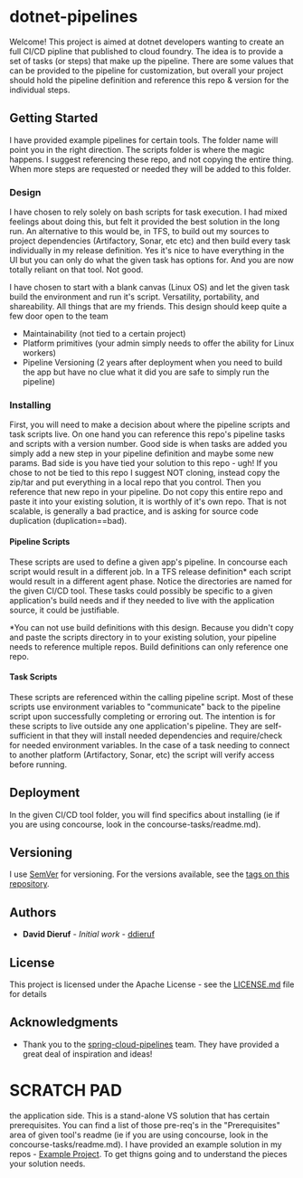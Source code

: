 # dotnet-pipelines

Welcome! This project is aimed at dotnet developers wanting to create an full CI/CD pipline that published to cloud foundry. The idea is to provide a set of tasks (or steps) that make up the pipeline. There are some values that can be provided to the pipeline for customization, but overall your project should hold the pipeline definition and reference this repo & version for the individual steps.

## Getting Started

I have provided example pipelines for certain tools. The folder name will point you in the right direction. The scripts folder is where the magic happens. I suggest referencing these repo, and not copying the entire thing. When more steps are requested or needed they will be added to this folder.

### Design

I have chosen to rely solely on bash scripts for task execution. I had mixed feelings about doing this, but felt it provided the best solution in the long run. An alternative to this would be, in TFS, to build out my sources to project dependencies (Artifactory, Sonar, etc etc) and then build every task individually in my release definition. Yes it's nice to have everything in the UI but you can only do what the given task has options for. And you are now totally reliant on that tool. Not good.

I have chosen to start with a blank canvas (Linux OS) and let the given task build the environment and run it's script. Versatility, portability, and shareability. All things that are my friends. This design should keep quite a few door open to the team
- Maintainability (not tied to a certain project)
- Platform primitives (your admin simply needs to offer the ability for Linux workers)
- Pipeline Versioning (2 years after deployment when you need to build the app but have no clue what it did you are safe to simply run the pipeline)

### Installing

First, you will need to make a decision about where the pipeline scripts and task scripts live. On one hand you can reference this repo's pipeline tasks and scripts with a version number. Good side is when tasks are added you simply add a new step in your pipeline definition and maybe some new params. Bad side is you have tied your solution to this repo - ugh! If you chose to not be tied to this repo I suggest NOT cloning, instead copy the zip/tar and put everything in a local repo that you control. Then you reference that new repo in your pipeline. Do not copy this entire repo and paste it into your existing solution, it is worthly of it's own repo. That is not scalable, is generally a bad practice, and is asking for source code duplication (duplication==bad).

#### Pipeline Scripts

These scripts are used to define a given app's pipeline. In concourse each script would result in a different job. In a TFS release definition* each script would result in a different agent phase. Notice the directories are named for the given CI/CD tool. These tasks could possibly be specific to a given application's build needs and if they needed to live with the application source, it could be justifiable.

*You can not use build definitions with this design. Because you didn't copy and paste the scripts directory in to your existing solution, your pipeline needs to reference multiple repos. Build definitions can only reference one repo.

#### Task Scripts

These scripts are referenced within the calling pipeline script. Most of these scripts use environment variables to "communicate" back to the pipeline script upon successfully completing or erroring out. The intention is for these scripts to live outside any one application's pipeline. They are self-sufficient in that they will install needed dependencies and require/check for needed environment variables. In the case of a task needing to connect to another platform (Artifactory, Sonar, etc) the script will verify access before running.

## Deployment

In the given CI/CD tool folder, you will find specifics about installing (ie if you are using concourse, look in the concourse-tasks/readme.md).

## Versioning

I use [SemVer](http://semver.org/) for versioning. For the versions available, see the [tags on this repository](https://github.com/ddieruf/dotnet-pipelines/tags). 

## Authors

* **David Dieruf** - *Initial work* - [ddieruf](https://github.com/ddieruf)

## License

This project is licensed under the Apache License - see the [LICENSE.md](LICENSE.md) file for details

## Acknowledgments

* Thank you to the [spring-cloud-pipelines](https://github.com/spring-cloud/spring-cloud-pipelines) team. They have provided a great deal of inspiration and ideas!



# SCRATCH PAD
the application side. This is a stand-alone VS solution that has certain prerequisites. You can find a list of those pre-req's in the "Prerequisites" area of given tool's readme (ie if you are using concourse, look in the concourse-tasks/readme.md). I have provided an example solution in my repos - [Example Project](https://github.com/ddieruf/log-message). To get thigns going and to understand the pieces your solution needs.